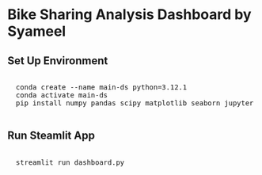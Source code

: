 # Bike Sharing Analysis Dashboard by Syameel

## Set Up Environment
<pre>
  
  conda create --name main-ds python=3.12.1
  conda activate main-ds
  pip install numpy pandas scipy matplotlib seaborn jupyter streamlit babel
  
</pre>


## Run Steamlit App
<pre>
  
  streamlit run dashboard.py
  
</pre>

